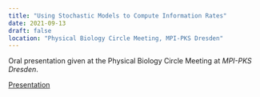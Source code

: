 ```yaml
---
title: "Using Stochastic Models to Compute Information Rates"
date: 2021-09-13
draft: false
location: "Physical Biology Circle Meeting, MPI-PKS Dresden"
---
```


Oral presentation given at the Physical Biology Circle Meeting at *MPI-PKS Dresden*.

<a href="/circle-meeting-presentation/" target="_blank">Presentation</a>